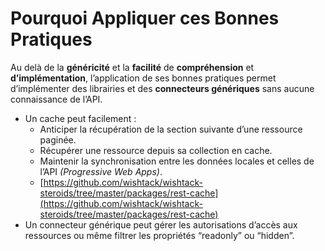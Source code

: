 # Pourquoi Appliquer ces Bonnes Pratiques

Au delà de la **généricité** et la **facilité** de **compréhension** et **d’implémentation**, l’application de ses bonnes pratiques permet d’implémenter des librairies et des **connecteurs génériques** sans aucune connaissance de l’API.

* Un cache peut facilement :
  * Anticiper la récupération de la section suivante d’une ressource paginée.
  * Récupérer une ressource depuis sa collection en cache.
  * Maintenir la synchronisation entre les données locales et celles de l’API _\(Progressive Web Apps\)_.
  * [https://github.com/wishtack/wishtack-steroids/tree/master/packages/rest-cache](https://github.com/wishtack/wishtack-steroids/tree/master/packages/rest-cache)
* Un connecteur générique peut gérer les autorisations d’accès aux ressources ou même filtrer les propriétés “readonly” ou “hidden”.

